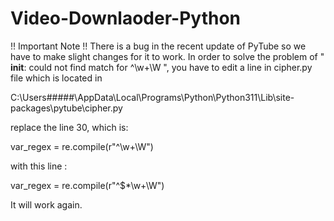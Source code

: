 # Video-Downlaoder-Python

!! Important Note !!
There is a bug in the recent update of PyTube so we have to make slight changes for it to work.
In order to solve the problem of 
" __init__: could not find match for ^\w+\W ", 
you have to edit a line in cipher.py file which is located in

C:\Users\#####\AppData\Local\Programs\Python\Python311\Lib\site-packages\pytube\cipher.py
 
replace the line 30, which is:

var_regex = re.compile(r"^\w+\W")

with this line :

var_regex = re.compile(r"^\$*\w+\W")

It will work again.
